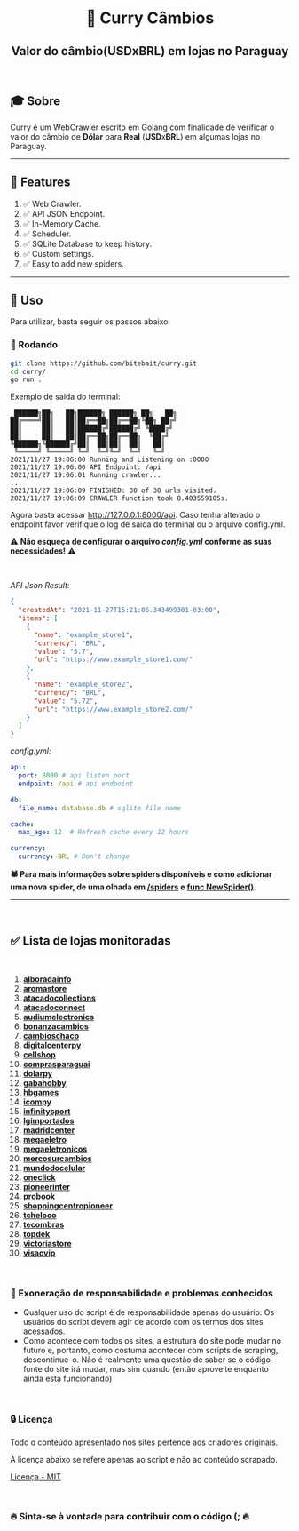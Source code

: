 # <div align="center">🍛 Curry Câmbios</div>

## <div align="center">Valor do câmbio(USDxBRL) em lojas no Paraguay</div>

<br>

## 🎓 Sobre

Curry é um WebCrawler escrito em Golang com finalidade de verificar o valor do câmbio de **Dólar** para **Real** (**USD**x**BRL**) em algumas lojas no Paraguay.

* * *

## :tada: Features

1. :white_check_mark: Web Crawler.
1. :white_check_mark: API JSON Endpoint.
1. :white_check_mark: In-Memory Cache.
1. :white_check_mark: Scheduler.
1. :white_check_mark: SQLite Database to keep history.
1. :white_check_mark: Custom settings.
1. :white_check_mark: Easy to add new spiders.

* * *

## 📌 Uso

Para utilizar, basta seguir os passos abaixo:

### 📜 Rodando

```sh
git clone https://github.com/bitebait/curry.git
cd curry/
go run .
```

Exemplo de saida do terminal:

```
 ██████╗██╗   ██╗██████╗ ██████╗ ██╗   ██╗
██╔════╝██║   ██║██╔══██╗██╔══██╗╚██╗ ██╔╝
██║     ██║   ██║██████╔╝██████╔╝ ╚████╔╝ 
██║     ██║   ██║██╔══██╗██╔══██╗  ╚██╔╝  
╚██████╗╚██████╔╝██║  ██║██║  ██║   ██║   
 ╚═════╝ ╚═════╝ ╚═╝  ╚═╝╚═╝  ╚═╝   ╚═╝   
2021/11/27 19:06:00 Running and Listening on :8000
2021/11/27 19:06:00 API Endpoint: /api
2021/11/27 19:06:01 Running crawler...
...
2021/11/27 19:06:09 FINISHED: 30 of 30 urls visited.
2021/11/27 19:06:09 CRAWLER function took 8.403559105s.
```

Agora basta acessar <http://127.0.0.1:8000/api>.
Caso tenha alterado o endpoint favor verifique o log de saida do terminal ou o arquivo config.yml.

⚠️️ **Não esqueça de configurar o arquivo *config.yml* conforme as suas necessidades!** ⚠️

<br>

*API Json Result:*

```json
{
  "createdAt": "2021-11-27T15:21:06.343499301-03:00",
  "items": [
    {
      "name": "example_store1",
      "currency": "BRL",
      "value": "5.7",
      "url": "https://www.example_store1.com/"
    },
    {
      "name": "example_store2",
      "currency": "BRL",
      "value": "5.72",
      "url": "https://www.example_store2.com/"
    }
  ]
}
```

*config.yml:*

```yaml
api:
  port: 8000 # api listen port
  endpoint: /api # api endpoint

db:
  file_name: database.db # sqlite file name

cache:
  max_age: 12  # Refresh cache every 12 hours

currency:
  currency: BRL # Don't change
```

**🕷️ Para mais informações sobre spiders disponíveis e como adicionar uma nova spider, de uma olhada em
[/spiders](https://github.com/bitebait/curry/tree/master/crawler/spiders) e [func NewSpider()](https://github.com/bitebait/curry/blob/master/crawler/spiders/spiders.go)**.

* * *
<br>

## ✅ **Lista de lojas monitoradas**

<br>

1. **[alboradainfo](https://www.alboradainfo.com/)**
1. **[aromastore](https://www.aromastore.com.br/)**
1. **[atacadocollections](https://www.atacadocollections.com/)**
1. **[atacadoconnect](https://atacadoconnect.com/)**
1. **[audiumelectronics](https://www.audiumelectronics.com/home)**
1. **[bonanzacambios](https://bonanzacambios.com.py/)**
1. **[cambioschaco](https://www.cambioschaco.com.py/pt-br/)**
1. **[digitalcenterpy](https://digitalcenterpy.com/)**
1. **[cellshop](https://www.cellshop.com/br/)**
1. **[comprasparaguai](https://www.comprasparaguai.com.br/)**
1. **[dolarpy](https://www.dolarpy.com.br/)**
1. **[gabahobby](https://www.gabahobby.com/)**
1. **[hbgames](http://www.hbgamespy.com/)**
1. **[icompy](http://icompy.com/)**
1. **[infinitysport](https://www.infinitysport.com.py/)**
1. **[lgimportados](https://www.lgimportados.com/)**
1. **[madridcenter](https://www.madridcenter.com/)**
1. **[megaeletro](https://www.megaeletro.com.py/br)**
1. **[megaeletronicos](https://www.megaeletronicos.com/br)**
1. **[mercosurcambios](https://site.mercosurcambios.com/)**
1. **[mundodocelular](https://www.mundodocelular.com/)**
1. **[oneclick](https://oneclick.com.py/)**
1. **[pioneerinter](https://www.pioneerinter.com/)**
1. **[probook](https://www.probook.com.py/)**
1. **[shoppingcentropioneer](https://shoppingcentropioneer.com/)**
1. **[tcheloco](https://www.tcheloco.com.py/br/)**
1. **[tecombras](https://www.tecombras.net/)**
1. **[topdek](https://www.topdek.com.br/br)**
1. **[victoriastore](https://www.victoriastore.com.br/)**
1. **[visaovip](http://www.visaovip.com/)**

<br>

### 📄 Exoneração de responsabilidade e problemas conhecidos

* Qualquer uso do script é de responsabilidade apenas do usuário. Os usuários do script devem agir de acordo com os
  termos dos sites acessados.
* Como acontece com todos os sites, a estrutura do site pode mudar no futuro e, portanto, como costuma acontecer com
  scripts de scraping, descontinue-o. Não é realmente uma questão de saber se o código-fonte do site irá mudar, mas sim
  quando (então aproveite enquanto ainda está funcionando)

<br>

### 🔒 Licença

Todo o conteúdo apresentado nos sites pertence aos criadores originais.

A licença abaixo se refere apenas ao script e não ao conteúdo scrapado.

[Licença - MIT](https://github.com/bitebait/curry/blob/master/LICENSE)

<br>

### 🔥 Sinta-se à vontade para contribuir com o código (; 🔥
